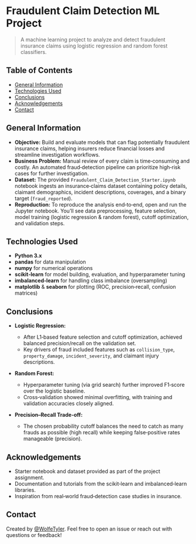 # Fraudulent Claim Detection ML Project

> A machine learning project to analyze and detect fraudulent insurance claims using logistic regression and random forest classifiers.

## Table of Contents

* [General Information](#general-information)  
* [Technologies Used](#technologies-used)  
* [Conclusions](#conclusions)  
* [Acknowledgements](#acknowledgements)  
* [Contact](#contact)  

## General Information

* **Objective:** Build and evaluate models that can flag potentially fraudulent insurance claims, helping insurers reduce financial losses and streamline investigation workflows.  
* **Business Problem:** Manual review of every claim is time‑consuming and costly. An automated fraud‑detection pipeline can prioritize high‑risk cases for further investigation.  
* **Dataset:** The provided `Fraudulent_Claim_Detection_Starter.ipynb` notebook ingests an insurance‑claims dataset containing policy details, claimant demographics, incident descriptions, coverages, and a binary target (`fraud_reported`).  
* **Reproduction:** To reproduce the analysis end‑to‑end, open and run the Jupyter notebook. You’ll see data preprocessing, feature selection, model training (logistic regression & random forest), cutoff optimization, and validation steps.

## Technologies Used

* **Python 3.x**  
* **pandas** for data manipulation  
* **numpy** for numerical operations  
* **scikit‑learn** for model building, evaluation, and hyperparameter tuning  
* **imbalanced‑learn** for handling class imbalance (oversampling)  
* **matplotlib** & **seaborn** for plotting (ROC, precision‑recall, confusion matrices)  

## Conclusions

* **Logistic Regression:**  
  * After L1‑based feature selection and cutoff optimization, achieved balanced precision/recall on the validation set.  
  * Key drivers of fraud included features such as `collision_type`, `property_damage`, `incident_severity`, and claimant injury descriptions.  

* **Random Forest:**  
  * Hyperparameter tuning (via grid search) further improved F1‑score over the logistic baseline.  
  * Cross‑validation showed minimal overfitting, with training and validation accuracies closely aligned.  

* **Precision–Recall Trade‑off:**  
  * The chosen probability cutoff balances the need to catch as many frauds as possible (high recall) while keeping false‑positive rates manageable (precision).

## Acknowledgements

* Starter notebook and dataset provided as part of the project assignment.  
* Documentation and tutorials from the scikit‑learn and imbalanced‑learn libraries.  
* Inspiration from real‑world fraud‑detection case studies in insurance.

## Contact

Created by [@WolfeTyler](https://github.com/WolfeTyler). Feel free to open an issue or reach out with questions or feedback!  
